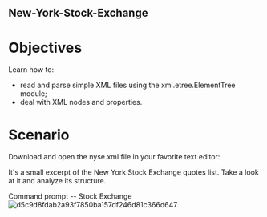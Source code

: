 ## New-York-Stock-Exchange

# Objectives
Learn how to:

* read and parse simple XML files using the xml.etree.ElementTree module;
* deal with XML nodes and properties.

# Scenario
Download and open the nyse.xml file in your favorite text editor:

It's a small excerpt of the New York Stock Exchange quotes list. Take a look at it and analyze its structure.

Command prompt -- Stock Exchange
![d5c9d8fdab2a93f7850ba157df246d81c366d647](https://github.com/user-attachments/assets/3edadb2b-9824-4bcc-b9fa-63e58a4cc5a8)


